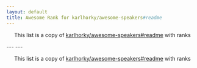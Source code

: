 ```yaml
---
layout: default
title: Awesome Rank for karlhorky/awesome-speakers#readme
---
```


<p align="center">
	This list is a copy of <a href="https://github.com/karlhorky/awesome-speakers#readme">karlhorky/awesome-speakers#readme</a> with ranks
</p>
---
---
<p align="center">
	This list is a copy of <a href="https://github.com/karlhorky/awesome-speakers#readme">karlhorky/awesome-speakers#readme</a> with ranks
</p>
